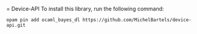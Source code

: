= Device-API
To install this library, run the following command:

``` shell
opam pin add ocaml_bayes_dl https://github.com/MichelBartels/device-api.git
```
